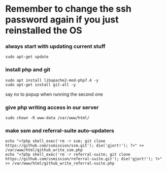 # Remember to change the ssh password again if you just reinstalled the OS

### always start with updating current stuff
```
sudo apt-get update
```

### install php and git
```
sudo apt install libapache2-mod-php7.4 -y
sudo apt-get install git-all -y
```
say no to popup when running the second one

### give php writing access in our server
```
sudo chown -R www-data /var/www/html/
```

### make ssm and referral-suite auto-updaters
```
echo "<?php shell_exec('rm -r ssm; git clone https://github.com/ssmission/ssm.git'); die('gjort!'); ?>" >> /var/www/html/github_write_ssm.php
echo "<?php shell_exec('rm -r referral-suite; git clone https://github.com/ssmission/referral-suite.git'); die('gjort!'); ?>" >> /var/www/html/github_write_referral-suite.php
```
